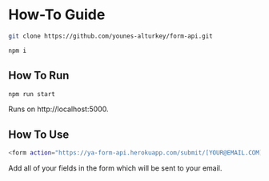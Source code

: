 # How-To Guide

```bash
git clone https://github.com/younes-alturkey/form-api.git
```

```bash
npm i
```

## How To Run

```bash
npm run start
```

Runs on http://localhost:5000.

## How To Use

```bash
<form action="https://ya-form-api.herokuapp.com/submit/[YOUR@EMAIL.COM]" method="POST"></form>
```

Add all of your fields in the form which will be sent to your email.
